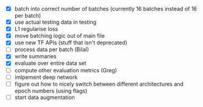 - [x] batch into correct number of batches (currently 16 batches instead of 16 per batch)
- [x] use actual testing data in testing
- [x] L1 regularise loss
- [x] move batching logic out of main file
- [x] use new TF APIs (stuff that isn't deprecated)
- [ ] process data per batch (Bilal)
- [X] write summaries
- [x] evaluate over entire data set
- [ ] compute other evaluation metrics (Greg)
- [ ] imlpement deep network
- [ ] figure out how to nicely switch between different architectures and epoch numbers (using flags)
- [ ] start data augmentation
